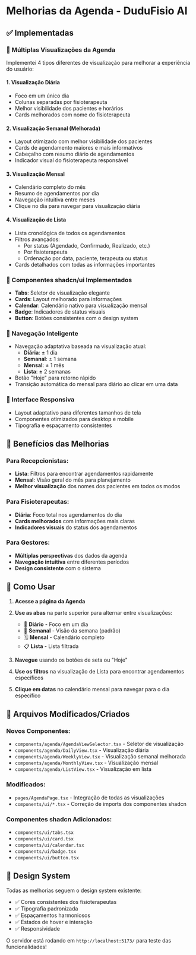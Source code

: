 # Melhorias da Agenda - DuduFisio AI

## ✅ Implementadas

### 🎯 Múltiplas Visualizações da Agenda

Implementei 4 tipos diferentes de visualização para melhorar a experiência do usuário:

#### 1. **Visualização Diária**
- Foco em um único dia
- Colunas separadas por fisioterapeuta
- Melhor visibilidade dos pacientes e horários
- Cards melhorados com nome do fisioterapeuta

#### 2. **Visualização Semanal (Melhorada)**
- Layout otimizado com melhor visibilidade dos pacientes
- Cards de agendamento maiores e mais informativos
- Cabeçalho com resumo diário de agendamentos
- Indicador visual do fisioterapeuta responsável

#### 3. **Visualização Mensal**
- Calendário completo do mês
- Resumo de agendamentos por dia
- Navegação intuitiva entre meses
- Clique no dia para navegar para visualização diária

#### 4. **Visualização de Lista**
- Lista cronológica de todos os agendamentos
- Filtros avançados:
  - Por status (Agendado, Confirmado, Realizado, etc.)
  - Por fisioterapeuta
  - Ordenação por data, paciente, terapeuta ou status
- Cards detalhados com todas as informações importantes

### 🎨 Componentes shadcn/ui Implementados

- **Tabs**: Seletor de visualização elegante
- **Cards**: Layout melhorado para informações
- **Calendar**: Calendário nativo para visualização mensal
- **Badge**: Indicadores de status visuais
- **Button**: Botões consistentes com o design system

### 🔄 Navegação Inteligente

- Navegação adaptativa baseada na visualização atual:
  - **Diária**: ± 1 dia
  - **Semanal**: ± 1 semana
  - **Mensal**: ± 1 mês
  - **Lista**: ± 2 semanas
- Botão "Hoje" para retorno rápido
- Transição automática do mensal para diário ao clicar em uma data

### 📱 Interface Responsiva

- Layout adaptativo para diferentes tamanhos de tela
- Componentes otimizados para desktop e mobile
- Tipografia e espaçamento consistentes

## 🎯 Benefícios das Melhorias

### Para Recepcionistas:
- **Lista**: Filtros para encontrar agendamentos rapidamente
- **Mensal**: Visão geral do mês para planejamento
- **Melhor visualização** dos nomes dos pacientes em todos os modos

### Para Fisioterapeutas:
- **Diária**: Foco total nos agendamentos do dia
- **Cards melhorados** com informações mais claras
- **Indicadores visuais** do status dos agendamentos

### Para Gestores:
- **Múltiplas perspectivas** dos dados da agenda
- **Navegação intuitiva** entre diferentes períodos
- **Design consistente** com o sistema

## 🚀 Como Usar

1. **Acesse a página da Agenda**
2. **Use as abas** na parte superior para alternar entre visualizações:
   - 📅 **Diário** - Foco em um dia
   - 📆 **Semanal** - Visão da semana (padrão)
   - 🗓️ **Mensal** - Calendário completo
   - 📋 **Lista** - Lista filtrada

3. **Navegue** usando os botões de seta ou "Hoje"
4. **Use os filtros** na visualização de Lista para encontrar agendamentos específicos
5. **Clique em datas** no calendário mensal para navegar para o dia específico

## 🔧 Arquivos Modificados/Criados

### Novos Componentes:
- `components/agenda/AgendaViewSelector.tsx` - Seletor de visualização
- `components/agenda/DailyView.tsx` - Visualização diária
- `components/agenda/WeeklyView.tsx` - Visualização semanal melhorada
- `components/agenda/MonthlyView.tsx` - Visualização mensal
- `components/agenda/ListView.tsx` - Visualização em lista

### Modificados:
- `pages/AgendaPage.tsx` - Integração de todas as visualizações
- `components/ui/*.tsx` - Correção de imports dos componentes shadcn

### Componentes shadcn Adicionados:
- `components/ui/tabs.tsx`
- `components/ui/card.tsx`
- `components/ui/calendar.tsx`
- `components/ui/badge.tsx`
- `components/ui/button.tsx`

## 🎨 Design System

Todas as melhorias seguem o design system existente:
- ✅ Cores consistentes dos fisioterapeutas
- ✅ Tipografia padronizada
- ✅ Espaçamentos harmoniosos
- ✅ Estados de hover e interação
- ✅ Responsividade

O servidor está rodando em `http://localhost:5173/` para teste das funcionalidades!